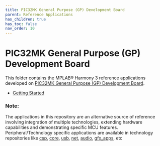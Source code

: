 ```yaml
---
title: PIC32MK General Purpose (GP) Development Board
parent: Reference Applications
has_children: true
has_toc: false
nav_order: 10
---
```

# PIC32MK General Purpose (GP) Development Board

This folder contains the MPLAB® Harmony 3 reference applications developed on [PIC32MK General Purpose (GP) Development Board](https://www.microchip.com/DevelopmentTools/ProductDetails/DM320106).   

* [Getting Started](./pic32mk_getting_started/readme.md)

### **Note:** 
The applications in this repository are an alternative source of reference involving integration of multiple technologies, extending hardware capabilities and demonstrating specific MCU features. 
Peripheral/Technology specific applications are available in technology repositories like [csp](https://github.com/Microchip-MPLAB-Harmony/csp), [core](https://github.com/Microchip-MPLAB-Harmony/core), [usb](https://github.com/Microchip-MPLAB-Harmony/usb), [net](https://github.com/Microchip-MPLAB-Harmony/net), [audio](https://github.com/Microchip-MPLAB-Harmony/audio), [gfx_apps](https://github.com/Microchip-MPLAB-Harmony/gfx_apps), etc

